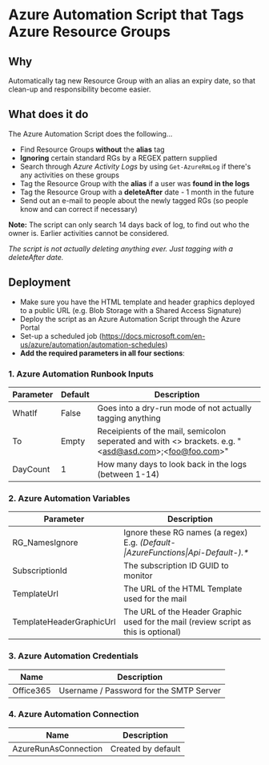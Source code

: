 # Azure Automation Script that Tags Azure Resource Groups #

## Why
Automatically tag new Resource Group with an alias an expiry date, so that clean-up and responsibility become easier.

## What does it do
The Azure Automation Script does the following... 
* Find Resource Groups **without** the **alias** tag
* **Ignoring** certain standard RGs by a REGEX pattern supplied
* Search through *Azure Activity Logs* by using `Get-AzureRmLog` if there's any activities on these groups
* Tag the Resource Group with the **alias** if a user was **found in the logs**
* Tag the Resource Group with a **deleteAfter** date - 1 month in the future
* Send out an e-mail to people about the newly tagged RGs (so people know and can correct if necessary)

**Note:** The script can only search 14 days back of log, to find out who the owner is. Earlier activities cannot be considered.

*The script is not actually deleting anything ever. Just tagging with a deleteAfter date.*

## Deployment
* Make sure you have the HTML template and header graphics deployed to a public URL (e.g. Blob Storage with a Shared Access Signature)
* Deploy the script as an Azure Automation Script through the Azure Portal
* Set-up a scheduled job (https://docs.microsoft.com/en-us/azure/automation/automation-schedules)
* **Add the required parameters in all four sections**:

### 1. Azure Automation Runbook Inputs
| Parameter | Default   | Description                                               |
| --------- | -------   | -----------                                               |
| WhatIf    | False     | Goes into a dry-run mode of not actually tagging anything |
| To        | Empty     | Receipients of the mail, semicolon seperated and with <> brackets. e.g. "\<asd@asd.com\>;\<foo@foo.com\>" |
| DayCount  | 1         | How many days to look back in the logs (between 1-14) |

### 2. Azure Automation Variables
| Parameter | Description                                               |
| --------- | -----------                                               |
| RG_NamesIgnore    | Ignore these RG names (a regex) E.g. *(Default-\|AzureFunctions\|Api-Default-).\** |
| SubscriptionId | The subscription ID GUID to monitor |
| TemplateUrl    | The URL of the HTML Template used for the mail |
| TemplateHeaderGraphicUrl | The URL of the Header Graphic used for the mail (review script as this is optional) |

### 3. Azure Automation Credentials
| Name | Description     
| -----| ---------------|
| Office365 | Username / Password for the SMTP Server

### 4. Azure Automation Connection
| Name | Description     
| -----| ---------------|
| AzureRunAsConnection | Created by default
